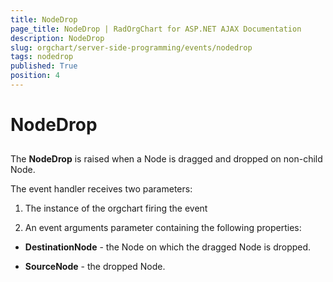 ```yaml
---
title: NodeDrop
page_title: NodeDrop | RadOrgChart for ASP.NET AJAX Documentation
description: NodeDrop
slug: orgchart/server-side-programming/events/nodedrop
tags: nodedrop
published: True
position: 4
---
```


# NodeDrop



## 

The **NodeDrop** is raised when a Node is dragged and dropped on non-child Node.

The event handler receives two parameters:

1. The instance of the orgchart firing the event

2. An event arguments parameter containing the following properties:

* **DestinationNode** - the Node on which the dragged Node is dropped.

* **SourceNode** - the dropped Node.
